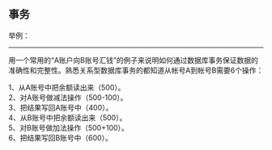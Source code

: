 ## 事务
举例：
***
用一个常用的“A账户向B账号汇钱”的例子来说明如何通过数据库事务保证数据的准确性和完整性。熟悉关系型数据库事务的都知道从帐号A到帐号B需要6个操作：

1、从A账号中把余额读出来（500）。  
2、对A账号做减法操作（500-100）。  
3、把结果写回A账号中（400）。  
4、从B账号中把余额读出来（500）。  
5、对B账号做加法操作（500+100）。  
6、把结果写回B账号中（600）。  
